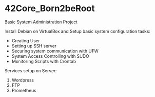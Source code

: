 # 42Core_Born2beRoot
Basic System Administration Project

Install Debian on VirtualBox and Setup basic system configuration tasks:
* Creating User
* Setting up SSH server
* Securing system communication with UFW
* System Access Controlling with SUDO
* Monitoring Scripts with Crontab

Services setup on Server:
1. Wordpress
2. FTP
3. Prometheus

